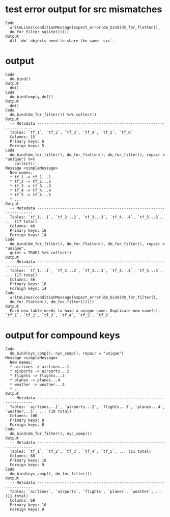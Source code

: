 # test error output for src mismatches

    Code
      writeLines(conditionMessage(expect_error(dm_bind(dm_for_flatten(),
      dm_for_filter_sqlite()))))
    Output
      All `dm` objects need to share the same `src`.

# output

    Code
      dm_bind()
    Output
      dm()
    Code
      dm_bind(empty_dm())
    Output
      dm()
    Code
      dm_bind(dm_for_filter()) %>% collect()
    Output
      -- Metadata --------------------------------------------------------------------
      Tables: `tf_1`, `tf_2`, `tf_3`, `tf_4`, `tf_5`, `tf_6`
      Columns: 15
      Primary keys: 6
      Foreign keys: 5
    Code
      dm_bind(dm_for_filter(), dm_for_flatten(), dm_for_filter(), repair = "unique") %>%
        collect()
    Message <simpleMessage>
      New names:
      * tf_1 -> tf_1...1
      * tf_2 -> tf_2...2
      * tf_3 -> tf_3...3
      * tf_4 -> tf_4...4
      * tf_5 -> tf_5...5
      * ...
    Output
      -- Metadata --------------------------------------------------------------------
      Tables: `tf_1...1`, `tf_2...2`, `tf_3...3`, `tf_4...4`, `tf_5...5`, ... (17 total)
      Columns: 46
      Primary keys: 16
      Foreign keys: 14
    Code
      dm_bind(dm_for_filter(), dm_for_flatten(), dm_for_filter(), repair = "unique",
      quiet = TRUE) %>% collect()
    Output
      -- Metadata --------------------------------------------------------------------
      Tables: `tf_1...1`, `tf_2...2`, `tf_3...3`, `tf_4...4`, `tf_5...5`, ... (17 total)
      Columns: 46
      Primary keys: 16
      Foreign keys: 14
    Code
      writeLines(conditionMessage(expect_error(dm_bind(dm_for_filter(),
      dm_for_flatten(), dm_for_filter()))))
    Output
      Each new table needs to have a unique name. Duplicate new name(s): `tf_1`, `tf_2`, `tf_3`, `tf_4`, `tf_5`, `tf_6`.

# output for compound keys

    Code
      dm_bind(nyc_comp(), nyc_comp(), repair = "unique")
    Message <simpleMessage>
      New names:
      * airlines -> airlines...1
      * airports -> airports...2
      * flights -> flights...3
      * planes -> planes...4
      * weather -> weather...5
      * ...
    Output
      -- Metadata --------------------------------------------------------------------
      Tables: `airlines...1`, `airports...2`, `flights...3`, `planes...4`, `weather...5`, ... (10 total)
      Columns: 106
      Primary keys: 8
      Foreign keys: 8
    Code
      dm_bind(dm_for_filter(), nyc_comp())
    Output
      -- Metadata --------------------------------------------------------------------
      Tables: `tf_1`, `tf_2`, `tf_3`, `tf_4`, `tf_5`, ... (11 total)
      Columns: 68
      Primary keys: 10
      Foreign keys: 9
    Code
      dm_bind(nyc_comp(), dm_for_filter())
    Output
      -- Metadata --------------------------------------------------------------------
      Tables: `airlines`, `airports`, `flights`, `planes`, `weather`, ... (11 total)
      Columns: 68
      Primary keys: 10
      Foreign keys: 9

